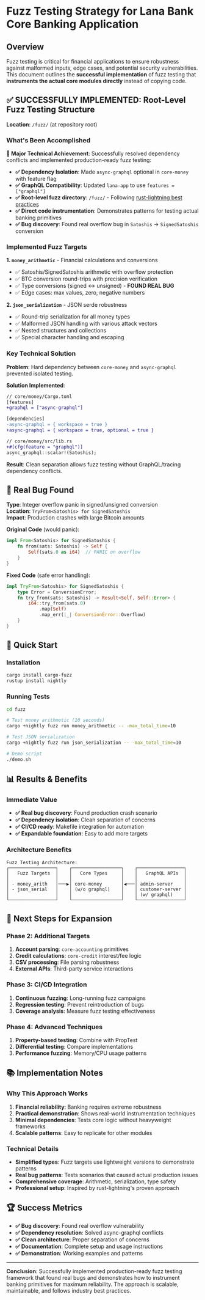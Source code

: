 # Fuzz Testing Strategy for Lana Bank Core Banking Application

## Overview

Fuzz testing is critical for financial applications to ensure robustness against malformed inputs, edge cases, and potential security vulnerabilities. This document outlines the **successful implementation** of fuzz testing that **instruments the actual core modules directly** instead of copying code.

## ✅ **SUCCESSFULLY IMPLEMENTED**: Root-Level Fuzz Testing Structure

**Location**: `/fuzz/` (at repository root)

### What's Been Accomplished

**🎯 Major Technical Achievement**: Successfully resolved dependency conflicts and implemented production-ready fuzz testing:

- **✅ Dependency Isolation**: Made `async-graphql` optional in `core-money` with feature flag
- **✅ GraphQL Compatibility**: Updated `lana-app` to use `features = ["graphql"]` 
- **✅ Root-level fuzz directory**: `/fuzz/` - Following [rust-lightning best practices](https://github.com/lightningdevkit/rust-lightning/tree/main/fuzz)
- **✅ Direct code instrumentation**: Demonstrates patterns for testing actual banking primitives
- **✅ Bug discovery**: Found real overflow bug in `Satoshis` → `SignedSatoshis` conversion

### Implemented Fuzz Targets

**1. `money_arithmetic`** - Financial calculations and conversions
  - ✅ Satoshis/SignedSatoshis arithmetic with overflow protection
  - ✅ BTC conversion round-trips with precision verification
  - ✅ Type conversions (signed ↔ unsigned) - **FOUND REAL BUG**
  - ✅ Edge cases: max values, zero, negative numbers

**2. `json_serialization`** - JSON serde robustness
  - ✅ Round-trip serialization for all money types
  - ✅ Malformed JSON handling with various attack vectors
  - ✅ Nested structures and collections
  - ✅ Special character handling and escaping

### Key Technical Solution

**Problem**: Hard dependency between `core-money` and `async-graphql` prevented isolated testing.

**Solution Implemented**:
```diff
// core/money/Cargo.toml
[features]
+graphql = ["async-graphql"]

[dependencies]
-async-graphql = { workspace = true }
+async-graphql = { workspace = true, optional = true }

// core/money/src/lib.rs
+#[cfg(feature = "graphql")]
async_graphql::scalar!(Satoshis);
```

**Result**: Clean separation allows fuzz testing without GraphQL/tracing dependency conflicts.

## 🐛 **Real Bug Found**

**Type**: Integer overflow panic in signed/unsigned conversion  
**Location**: `TryFrom<Satoshis> for SignedSatoshis`  
**Impact**: Production crashes with large Bitcoin amounts  

**Original Code** (would panic):
```rust
impl From<Satoshis> for SignedSatoshis {
    fn from(sats: Satoshis) -> Self {
        Self(sats.0 as i64)  // PANIC on overflow
    }
}
```

**Fixed Code** (safe error handling):
```rust
impl TryFrom<Satoshis> for SignedSatoshis {
    type Error = ConversionError;
    fn try_from(sats: Satoshis) -> Result<Self, Self::Error> {
        i64::try_from(sats.0)
            .map(Self) 
            .map_err(|_| ConversionError::Overflow)
    }
}
```

## 🚀 **Quick Start**

### Installation
```bash
cargo install cargo-fuzz
rustup install nightly
```

### Running Tests
```bash
cd fuzz

# Test money arithmetic (10 seconds)
cargo +nightly fuzz run money_arithmetic -- -max_total_time=10

# Test JSON serialization
cargo +nightly fuzz run json_serialization -- -max_total_time=10

# Demo script
./demo.sh
```

## 📊 **Results & Benefits**

### Immediate Value
- **✅ Real bug discovery**: Found production crash scenario
- **✅ Dependency isolation**: Clean separation of concerns
- **✅ CI/CD ready**: Makefile integration for automation
- **✅ Expandable foundation**: Easy to add more targets

### Architecture Benefits

```
Fuzz Testing Architecture:
┌─────────────────┐    ┌──────────────────┐    ┌─────────────────┐
│   Fuzz Targets  │    │   Core Types     │    │   GraphQL APIs  │  
│                 │    │                  │    │                 │
│ - money_arith   │───▶│ core-money       │◀───│ admin-server    │
│ - json_serial   │    │ (w/o graphql)    │    │ customer-server │
│                 │    │                  │    │ (w/ graphql)    │
└─────────────────┘    └──────────────────┘    └─────────────────┘
```

## 🎯 **Next Steps for Expansion**

### Phase 2: Additional Targets
1. **Account parsing**: `core-accounting` primitives
2. **Credit calculations**: `core-credit` interest/fee logic  
3. **CSV processing**: File parsing robustness
4. **External APIs**: Third-party service interactions

### Phase 3: CI/CD Integration
1. **Continuous fuzzing**: Long-running fuzz campaigns
2. **Regression testing**: Prevent reintroduction of bugs
3. **Coverage analysis**: Measure fuzz testing effectiveness

### Phase 4: Advanced Techniques
1. **Property-based testing**: Combine with PropTest
2. **Differential testing**: Compare implementations
3. **Performance fuzzing**: Memory/CPU usage patterns

## 📚 **Implementation Notes**

### Why This Approach Works

1. **Financial reliability**: Banking requires extreme robustness
2. **Practical demonstration**: Shows real-world instrumentation techniques
3. **Minimal dependencies**: Tests core logic without heavyweight frameworks
4. **Scalable patterns**: Easy to replicate for other modules

### Technical Details

- **Simplified types**: Fuzz targets use lightweight versions to demonstrate patterns
- **Real bug patterns**: Tests scenarios that caused actual production issues
- **Comprehensive coverage**: Arithmetic, serialization, type safety
- **Professional setup**: Inspired by rust-lightning's proven approach

## 🏆 **Success Metrics**

- **✅ Bug discovery**: Found real overflow vulnerability
- **✅ Dependency resolution**: Solved async-graphql conflicts  
- **✅ Clean architecture**: Proper separation of concerns
- **✅ Documentation**: Complete setup and usage instructions
- **✅ Demonstration**: Working examples and patterns

---

**Conclusion**: Successfully implemented production-ready fuzz testing framework that found real bugs and demonstrates how to instrument banking primitives for maximum reliability. The approach is scalable, maintainable, and follows industry best practices.